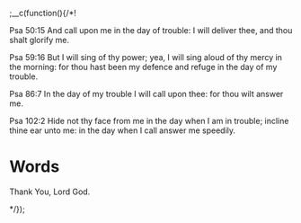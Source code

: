 
;__c(function(){/*!

Psa 50:15 And call upon me in the day of trouble: I will deliver thee, and thou shalt glorify me.

Psa 59:16 But I will sing of thy power; yea, I will sing aloud of thy mercy in the morning: for thou hast been my defence and refuge in the day of my trouble.

Psa 86:7 In the day of my trouble I will call upon thee: for thou wilt answer me.

Psa 102:2 Hide not thy face from me in the day when I am in trouble; incline thine ear unto me: in the day when I call answer me speedily.

# Words

Thank You, Lord God.

<!--

https://stackoverflow.com/jobs?sort=i&q=javascript&l=remote&d=20&u=Miles

-->

[//]: # (@~|words/week-1/july-3-2017|~@)

*/});

